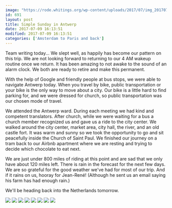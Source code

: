 ```yaml
---
image: "https://rode.whitings.org/wp-content/uploads/2017/07/img_20170709_160350505.jpg/img_20170709_160350505.jpg"
id: 691
layout: post
title: Simple Sunday in Antwerp
date: 2017-07-09 16:13:51
modified: 2017-07-09 16:13:51
categories: ['Amsterdam to Paris and back']
---
```


Team writing today...  We slept well, as happily has become our pattern on this trip. We are not looking forward to returning to our 4 AM wakeup routine once we return. It has been amazing to not awake to the sound of an alarm clock. We both are ready to retire and make this permanent.

With the help of Google and friendly people at bus stops, we were able to navigate Antwerp today. When you travel by bike, public transportation or your bike is the only way to move about a city. Our bike is a little hard to find parking for, and we were dressed for church, so public transportation was our chosen mode of travel.

We attended the Antwerp ward. During each meeting we had kind and competent translators. After church, while we were waiting for a bus a church member recognized us and gave us a ride to the city center. We walked around the city center, market area, city hall, the river, and an old castle fort. It was warm and sunny so we took the opportunity to go and sit peacefully inside the Church of Saint Paul. We finished our journey on a tram back to our Airbnb apartment where we are resting and trying to decide which chocolate to eat next.

We are just under 800 miles of riding at this point and are sad that we only have about 120 miles left. There is rain in the forecast for the next few days. We are so grateful for the good weather we've had for most of our trip. And if it rains on us, hooray for Jean-René! (Although he sent us an email saying his farm has had enough rain.)

We'll be heading back into the Netherlands tomorrow.

![](https://whitingpt.files.wordpress.com/2017/07/img_20170709_143104055_hdr.jpg)
![](https://whitingpt.files.wordpress.com/2017/07/img_20170709_143246164_hdr1.jpg)
![](https://whitingpt.files.wordpress.com/2017/07/img_20170709_143330407_hdr.jpg)
![](https://whitingpt.files.wordpress.com/2017/07/img_20170709_1457414931.jpg)
![](https://whitingpt.files.wordpress.com/2017/07/img_20170709_143108323_hdr.jpg)
![](https://whitingpt.files.wordpress.com/2017/07/img_20170709_160400288_hdr.jpg)
![](https://whitingpt.files.wordpress.com/2017/07/img_20170709_1449208551.jpg)
[![](https://whitingpt.files.wordpress.com/2017/07/img_20170709_160350505.jpg)](https://whitingpt.files.wordpress.com/2017/07/img_20170709_160350505.jpg)

